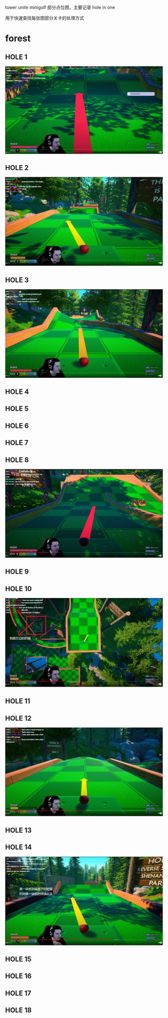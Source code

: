 tower unite minigolf 部分点位图，主要记录 hole in one

用于快速查找每张图部分关卡的处理方式

# forest

## HOLE 1
![towerunite-minigolf-forest-hole1.jpg](\images\towerunite-minigolf-forest-hole1.jpg)

## HOLE 2
![towerunite-minigolf-forest-hole2.jpg](\images\towerunite-minigolf-forest-hole2.jpg)

## HOLE 3
![towerunite-minigolf-forest-hole3.jpg](\images\towerunite-minigolf-forest-hole3.jpg)

## HOLE 4

## HOLE 5

## HOLE 6

## HOLE 7

## HOLE 8
![towerunite-minigolf-forest-hole8.jpg](\images\towerunite-minigolf-forest-hole8.jpg)

## HOLE 9

## HOLE 10
![towerunite-minigolf-forest-hole10.jpg](\images\towerunite-minigolf-forest-hole10.jpg)

## HOLE 11

## HOLE 12
![towerunite-minigolf-forest-hole12.jpg](\images\towerunite-minigolf-forest-hole12.jpg)

## HOLE 13

## HOLE 14
![towerunite-minigolf-forest-hole14.jpg](\images\towerunite-minigolf-forest-hole14.jpg)

## HOLE 15

## HOLE 16

## HOLE 17

## HOLE 18